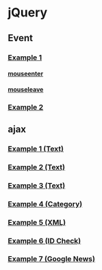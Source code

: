 # jQuery
## Event
### [Example 1](https://tayaki71751.github.io/gukbi/jquery/jquery11.html)
#### [mouseenter](https://developer.mozilla.org/en-US/docs/Web/API/Element/mouseenter_event)
#### [mouseleave](https://developer.mozilla.org/en-US/docs/Web/API/Element/mouseleave_event)
### [Example 2](https://tayaki71751.github.io/gukbi/jquery/jquery12.html)
## ajax
### [Example 1 (Text)](https://tayaki71751.github.io/gukbi/java/jsp/86ajax/src/main/webapp/01Text.html)
### [Example 2 (Text)](https://tayaki71751.github.io/gukbi/java/jsp/86ajax/src/main/webapp/02Text2.html)
### [Example 3 (Text)](https://tayaki71751.github.io/gukbi/java/jsp/86ajax/src/main/webapp/03Text3.html)
### [Example 4 (Category)](https://tayaki71751.github.io/gukbi/java/jsp/86ajax/src/main/webapp/04category.html)
### [Example 5 (XML)](https://tayaki71751.github.io/gukbi/java/jsp/86ajax/src/main/webapp/05xml.html)
### [Example 6 (ID Check)](https://tayaki71751.github.io/gukbi/java/jsp/86ajax/src/main/webapp/06-idcheck4.html)
### [Example 7 (Google News)](http://localhost:8080/86ajax/10-google-news.html)